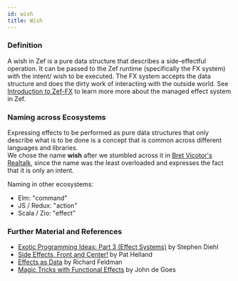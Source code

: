 ```yaml
---
id: wish
title: Wish
---
```


  
### Definition  
A wish in Zef is a pure data structure that describes a side-effectful operation. It can be passed to the Zef runtime (specifically the FX system) with the intent/ wish to be executed. The FX system accepts the data structure and does the dirty work of interacting with the outside world. See [Introduction to Zef-FX](introduction-to-zef-fx) to learn more more about the managed effect system in Zef.  
  
  
  
### Naming across Ecosystems  
Expressing effects to be performed as pure data structures that only describe what is to be done is a concept that is common across different languages and libraries.   
We chose the name **wish** after we stumbled across it in [Bret Vicotor's Realtalk](https://omar.website/posts/notes-from-dynamicland-geokit/), since the name was the least overloaded and expresses the fact that it is only an intent.  
  
Naming in other ecosystems:  
- Elm: "command"  
- JS / Redux: "action"  
- Scala / Zio: "effect"  
  
  
  
### Further Material and References  
- [Exotic Programming Ideas: Part 3 (Effect Systems)](https://www.stephendiehl.com/posts/exotic03.html) by Stephen Diehl  
- [Side Effects, Front and Center!](https://queue.acm.org/detail.cfm?id=3099561) by Pat Helland  
- [Effects as Data](https://youtu.be/6EdXaWfoslc) by Richard Feldman  
- [Magic Tricks with Functional Effects](https://youtu.be/xpz4rf1RS8c) by John de Goes  
